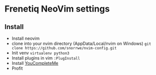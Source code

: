 # Frenetiq NeoVim settings

## Install

- Install neovim
- clone into your nvim directory (AppData/Local/nvim on Windows) `git clone https://github.com/snorrwe/nvim-config.git` 
- Init venv `virtualenv python3`
- Install plugins in vim `:PlugInstall`
- Install [YouCompleteMe](https://github.com/Valloric/YouCompleteMe#contents)
- Profit

